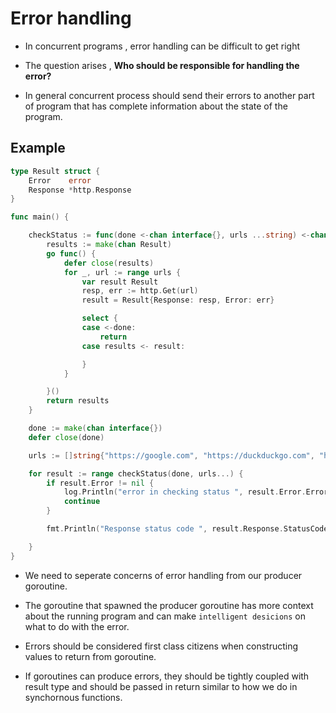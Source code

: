 # Error handling

- In concurrent programs , error handling can be difficult to get right

- The question arises  , **Who should be responsible for handling the error?**

- In general concurrent process should send their errors to another part of program that has complete information about the state of the program.

## Example

```go
type Result struct {
	Error    error
	Response *http.Response
}

func main() {

	checkStatus := func(done <-chan interface{}, urls ...string) <-chan Result {
		results := make(chan Result)
		go func() {
			defer close(results)
			for _, url := range urls {
				var result Result
				resp, err := http.Get(url)
				result = Result{Response: resp, Error: err}

				select {
				case <-done:
					return
				case results <- result:

				}
			}

		}()
		return results
	}

	done := make(chan interface{})
	defer close(done)

	urls := []string{"https://google.com", "https://duckduckgo.com", "https://bas"}

	for result := range checkStatus(done, urls...) {
		if result.Error != nil {
			log.Println("error in checking status ", result.Error.Error())
			continue
		}

		fmt.Println("Response status code ", result.Response.StatusCode)

	}
}

```

- We need to seperate concerns of error handling from our producer goroutine.

- The goroutine that spawned the producer goroutine has more context about the running program and can make ``intelligent desicions`` on what to do with the error.

- Errors should be considered first class citizens when constructing values to return from goroutine.

- If goroutines can produce errors, they should be tightly coupled with result type and should be passed in return similar to how we do in synchornous functions.
